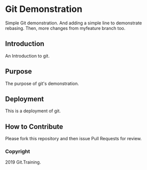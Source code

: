# Git Demonstration

Simple Git demonstration.
And adding a simple line to demonstrate rebasing. Then,
more changes from myfeature branch too.

## Introduction

An Introduction to git.

## Purpose

The purpose of git's demonstration.

## Deployment

This is a deployment of git.

## How to Contribute

Please fork this repository and then issue Pull Requests for review.

### Copyright

2019 Git.Training.
